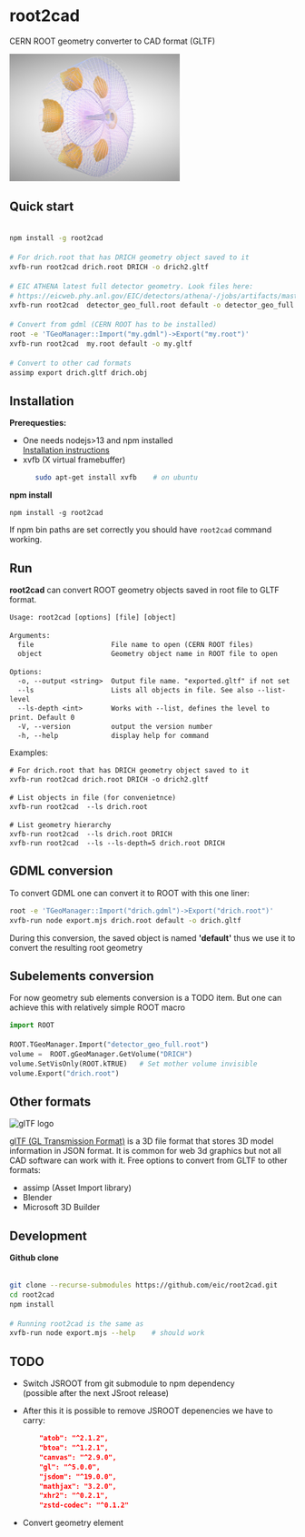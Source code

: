 # root2cad
CERN ROOT geometry converter to CAD format (GLTF)

<img src="doc/drich_wireframe_600px-w.png" style="width:300px"/>

## Quick start

```bash

npm install -g root2cad

# For drich.root that has DRICH geometry object saved to it
xvfb-run root2cad drich.root DRICH -o drich2.gltf

# EIC ATHENA latest full detector geometry. Look files here: 
# https://eicweb.phy.anl.gov/EIC/detectors/athena/-/jobs/artifacts/master/browse/geo?job=report
xvfb-run root2cad  detector_geo_full.root default -o detector_geo_full.gltf

# Convert from gdml (CERN ROOT has to be installed)
root -e 'TGeoManager::Import("my.gdml")->Export("my.root")'
xvfb-run root2cad  my.root default -o my.gltf

# Convert to other cad formats
assimp export drich.gltf drich.obj
```

## Installation

**Prerequesties:**

- One needs nodejs>13 and npm installed  
  [Installation instructions](https://docs.npmjs.com/downloading-and-installing-node-js-and-npm#using-a-node-version-manager-to-install-nodejs-and-npm)
- xvfb (X virtual framebuffer)
    ```bash 
       sudo apt-get install xvfb    # on ubuntu
    ```

**npm install**

```
npm install -g root2cad
```

If npm bin paths are set correctly you should have `root2cad` command working. 


## Run

**root2cad** can convert ROOT geometry objects saved in root file to GLTF format. 

```
Usage: root2cad [options] [file] [object]

Arguments:
  file                   File name to open (CERN ROOT files)
  object                 Geometry object name in ROOT file to open

Options:
  -o, --output <string>  Output file name. "exported.gltf" if not set
  --ls                   Lists all objects in file. See also --list-level
  --ls-depth <int>       Works with --list, defines the level to print. Default 0
  -V, --version          output the version number
  -h, --help             display help for command
```

Examples: 

```
# For drich.root that has DRICH geometry object saved to it
xvfb-run root2cad drich.root DRICH -o drich2.gltf

# List objects in file (for convenietnce)
xvfb-run root2cad  --ls drich.root

# List geometry hierarchy
xvfb-run root2cad  --ls drich.root DRICH
xvfb-run root2cad  --ls --ls-depth=5 drich.root DRICH

```

## GDML conversion

To convert GDML one can convert it to ROOT with this one liner:

```bash
root -e 'TGeoManager::Import("drich.gdml")->Export("drich.root")'
xvfb-run node export.mjs drich.root default -o drich.gltf
```

During this conversion, the saved object is named **'default'**
thus we use it to convert the resulting root geometry


## Subelements conversion

For now geometry sub elements conversion is a TODO item. But one can achieve this with relatively simple ROOT macro

```python
import ROOT

ROOT.TGeoManager.Import("detector_geo_full.root")
volume =  ROOT.gGeoManager.GetVolume("DRICH")
volume.SetVisOnly(ROOT.kTRUE)   # Set mother volume invisible
volume.Export("drich.root")
```


## Other formats

![glTF logo](https://www.khronos.org/assets/uploads/apis/2020-core-gltf-2-0-asset-structure.jpg)

[glTF (GL Transmission Format)](https://www.khronos.org/gltf/) is a 3D file format that stores 3D model information in JSON format.
It is common for web 3d graphics but not all CAD software can work with it. Free options to 
convert from GLTF to other formats: 

- assimp (Asset Import library)
- Blender
- Microsoft 3D Builder


## Development

**Github clone**
```bash

git clone --recurse-submodules https://github.com/eic/root2cad.git
cd root2cad
npm install

# Running root2cad is the same as
xvfb-run node export.mjs --help    # should work
```


## TODO

- Switch JSROOT from git submodule to npm dependency  
   (possible after the next JSroot release)
- After this it is possible to remove JSROOT depenencies we have to carry:

    ```json
        "atob": "^2.1.2",
        "btoa": "^1.2.1",
        "canvas": "^2.9.0",
        "gl": "^5.0.0",
        "jsdom": "^19.0.0",
        "mathjax": "3.2.0",
        "xhr2": "^0.2.1",
        "zstd-codec": "^0.1.2"
    ```
- Convert geometry element
